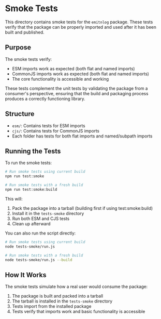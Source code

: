 # Smoke Tests

This directory contains smoke tests for the `emitnlog` package. These tests verify that the package can be properly imported and used after it has been built and published.

## Purpose

The smoke tests verify:

- ESM imports work as expected (both flat and named imports)
- CommonJS imports work as expected (both flat and named imports)
- The core functionality is accessible and working

These tests complement the unit tests by validating the package from a consumer's perspective, ensuring that the build and packaging process produces a correctly functioning library.

## Structure

- `esm/`: Contains tests for ESM imports
- `cjs/`: Contains tests for CommonJS imports
- Each folder has tests for both flat imports and named/subpath imports

## Running the Tests

To run the smoke tests:

```bash
# Run smoke tests using current build
npm run test:smoke

# Run smoke tests with a fresh build
npm run test:smoke:build
```

This will:

1. Pack the package into a tarball (building first if using test:smoke:build)
2. Install it in the `tests-smoke` directory
3. Run both ESM and CJS tests
4. Clean up afterward

You can also run the script directly:

```bash
# Run smoke tests using current build
node tests-smoke/run.js

# Run smoke tests with a fresh build
node tests-smoke/run.js --build
```

## How It Works

The smoke tests simulate how a real user would consume the package:

1. The package is built and packed into a tarball
2. The tarball is installed in the `tests-smoke` directory
3. Tests import from the installed package
4. Tests verify that imports work and basic functionality is accessible
